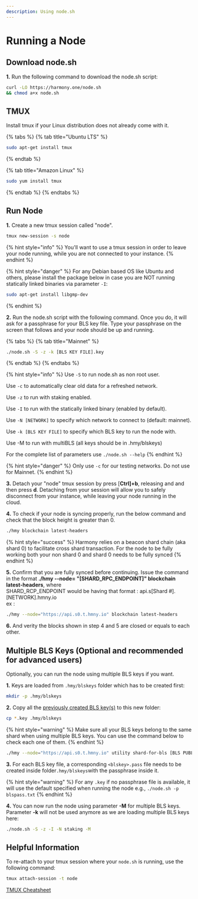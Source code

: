 ```yaml
---
description: Using node.sh
---
```


# Running a Node

## Download node.sh

**1.** Run the following command to download the node.sh script:

```bash
curl -LO https://harmony.one/node.sh
&& chmod a+x node.sh
```

## TMUX

Install tmux if your Linux distribution does not already come with it. 

{% tabs %}
{% tab title="Ubuntu LTS" %}
```bash
sudo apt-get install tmux
```
{% endtab %}

{% tab title="Amazon Linux" %}
```bash
sudo yum install tmux
```
{% endtab %}
{% endtabs %}

## Run Node

**1.** Create a new tmux session called "node".

```bash
tmux new-session -s node
```

{% hint style="info" %}
You'll want to use a tmux session in order to leave your node running, while you are not connected to your instance.
{% endhint %}

{% hint style="danger" %}
For any Debian based OS like Ubuntu and others, please install the package below in case you are NOT running statically linked binaries via parameter `-I`:

```bash
sudo apt-get install libgmp-dev
```
{% endhint %}

**2.** Run the node.sh script with the following command. Once you do, it will ask for a passphrase for your BLS key file. Type your passphrase on the screen that follows and your node should be up and running.

{% tabs %}
{% tab title="Mainnet" %}
```bash
./node.sh -S -z -k [BLS KEY FILE].key
```
{% endtab %}
{% endtabs %}

{% hint style="info" %}
Use `-S` to run node.sh as non root user.

Use `-c` to automatically clear old data for a refreshed network.

Use `-z` to run with staking enabled.

Use `-I` to run with the statically linked binary \(enabled by default\).

Use `-N [NETWORK]` to specify which network to connect to \(default: mainnet\).

Use `-k [BLS KEY FILE]` to specify which BLS key to run the node with.

Use   -M  to run with multiBLS \(all keys should be in .hmy/blskeys\)



For the complete list of parameters use `./node.sh --help`
{% endhint %}

{% hint style="danger" %}
Only use `-c` for our testing networks. Do not use for Mainnet.
{% endhint %}

**3.** Detach your "node" tmux session by press \[**Ctrl\]+b**, releasing and and then press **d**. Detaching from your session will allow you to safely disconnect from your instance, while leaving your node running in the cloud.

**4.** To check if your node is syncing properly, run the below command and check that the block height is greater than 0.

```bash
./hmy blockchain latest-headers
```

{% hint style="success" %}
Harmony relies on a beacon shard chain \(aka shard 0\) to facilitate cross shard transaction. For the node to be fully working both your non shard 0 and shard 0 needs to be fully synced
{% endhint %}

**5.** Confirm that you are fully synced before continuing. Issue  the command in the format **./hmy --node= "\[SHARD\_RPC\_ENDPOINT\]" blockchain latest-headers**,  where  
SHARD\_RCP\_ENDPOINT would be having that format : api.s\[Shard \#\].\[NETWORK\].hmny.io   
ex :

```bash
./hmy --node="https://api.s0.t.hmny.io" blockchain latest-headers
```

**6.** And verity the blocks shown in step 4 and 5 are closed or equals to each other.

## Multiple BLS Keys \(Optional and recommended for advanced users\)

Optionally, you can run the node using multiple BLS keys if you want. 

**1.** Keys are loaded from `.hmy/blskeys` folder which has to be created first:

```bash
mkdir -p .hmy/blskeys
```

**2.** Copy all the [previously created BLS key\(s\)](https://docs.harmony.one/home/validators/first-time-setup/generating-a-bls-key) to this new folder:

```bash
cp *.key .hmy/blskeys
```

{% hint style="warning" %}
Make sure all your BLS keys belong to the same shard when using multiple BLS keys. You can use the command below to check each one of them.
{% endhint %}

```bash
./hmy --node="https://api.s0.t.hmny.io" utility shard-for-bls [BLS PUBLIC KEY]
```

**3.** For each BLS key file, a corresponding `<blskey>.pass` file needs to be created inside folder`.hmy/blskeys`with the passphrase inside it.

{% hint style="warning" %}
For any `.key` if no passphrase file is available, it will use the default specified when running the node e.g., `./node.sh -p blspass.txt`
{% endhint %}

**4.** You can now run the node using parameter **-M** for multiple BLS keys. Parameter **-k** will not be used anymore as we are loading multiple BLS keys here:

```bash
./node.sh -S -z -I -N staking -M
```

## Helpful Information

To re-attach to your tmux session where your `node.sh` is running, use the following command:

```bash
tmux attach-session -t node
```

[TMUX Cheatsheet](https://gist.github.com/henrik/1967800)

